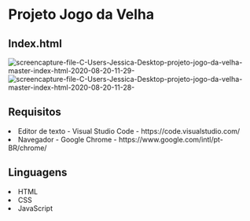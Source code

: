 <h1>Projeto Jogo da Velha</h1>

<h2> Index.html </h2>
<img src="https://i.ibb.co/D4RpHrh/screencapture-file-C-Users-Jessica-Desktop-projeto-jogo-da-velha-master-index-html-2020-08-20-11-29.png" alt="screencapture-file-C-Users-Jessica-Desktop-projeto-jogo-da-velha-master-index-html-2020-08-20-11-29-" border="0">
<img src="https://i.ibb.co/h7WpJ5g/screencapture-file-C-Users-Jessica-Desktop-projeto-jogo-da-velha-master-index-html-2020-08-20-11-28.png" alt="screencapture-file-C-Users-Jessica-Desktop-projeto-jogo-da-velha-master-index-html-2020-08-20-11-28-" border="0">

<h2> Requisitos</h2>
<li> Editor de texto - Visual Studio Code - https://code.visualstudio.com/</li>
<li> Navegador - Google Chrome - https://www.google.com/intl/pt-BR/chrome/</li>

<h2> Linguagens </h2>
<li> HTML </li>
<li> CSS </li>
<li> JavaScript </li>
